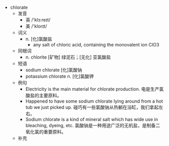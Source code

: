 - chlorate
  - 发音
    - 英 /'klɔːreɪt/
    - 美 /'klorɪt/
  - 词义
    - n. [化]氯酸盐
      - any salt of chloric acid, containing the monovalent ion ClO3
  - 同根词
    - n. chlorite [矿物] 绿泥石；[无化] 亚氯酸盐
  - 短语
    - sodium chlorate [化]氯酸钠
    - potassium chlorate n. [化]氯酸钾
  - 例句
    - Electricity is the main material for chlorate production. 电是生产氯酸盐的主要原料。
    - Happened to have some sodium chlorate lying around from a hot tub we just picked up. 碰巧有一些氯酸钠从热躺在浴缸，我们拿起左右。
    - Sodium chlorate is a kind of mineral salt which has wide use in bleaching, dyeing, etc. 氯酸钠是一种用途广泛的无机盐，是制备二氧化氯的重要原料。
  - 补充